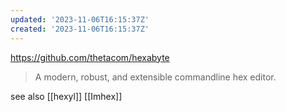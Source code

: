 ```yaml
---
updated: '2023-11-06T16:15:37Z'
created: '2023-11-06T16:15:37Z'
---
```

https://github.com/thetacom/hexabyte

> A modern, robust, and extensible commandline hex editor.

see also [[hexyl]] [[Imhex]]
